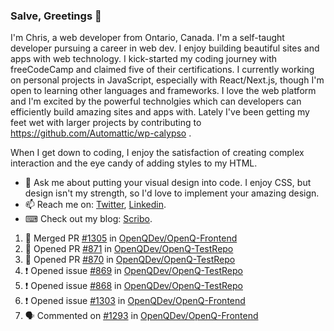### Salve, Greetings 👋

I'm Chris, a web developer from Ontario, Canada. I'm a self-taught developer pursuing a career in web dev. I enjoy building beautiful sites and apps with web technology.
I kick-started my coding journey with freeCodeCamp and claimed five of their certifications.  I currently working on personal projects in JavaScript, especially with React/Next.js, though I'm open to learning other languages and frameworks. I love the web platform and I'm excited by the powerful technolgies which can developers can efficiently build amazing sites and apps with. Lately I've been getting my feet wet with larger projects by contributing to https://github.com/Automattic/wp-calypso .

When I get down to coding, I enjoy the satisfaction of creating complex interaction and the eye candy of adding styles to my HTML. 

- 💬 Ask me about putting your visual design into code. I enjoy CSS, but design isn't my strength, so I'd love to implement your amazing design.
- 📫 Reach me on: [Twitter](https://twitter.com/Christo28120856), [Linkedin](https://www.linkedin.com/in/christopher-stevers-07b9a5204/).
- ⌨ Check out my blog: [Scribo](https://christopherstevers.cf).
<!--
**Christopher-Stevers/Christopher-Stevers** is a ✨ _special_ ✨ repository because its `README.md` (this file) appears on your GitHub profile.

Here are some ideas to get you started:

- 🔭 I’m currently working on ...
- 🌱 I’m currently learning ...
- 👯 I’m looking to collaborate on ...
- 🤔 I’m looking for help with ...
- 😄 Pronouns: ...
- ⚡ Fun fact: ...
-->

<!--START_SECTION:activity-->
1. 🎉 Merged PR [#1305](https://github.com/OpenQDev/OpenQ-Frontend/pull/1305) in [OpenQDev/OpenQ-Frontend](https://github.com/OpenQDev/OpenQ-Frontend)
2. 💪 Opened PR [#871](https://github.com/OpenQDev/OpenQ-TestRepo/pull/871) in [OpenQDev/OpenQ-TestRepo](https://github.com/OpenQDev/OpenQ-TestRepo)
3. 💪 Opened PR [#870](https://github.com/OpenQDev/OpenQ-TestRepo/pull/870) in [OpenQDev/OpenQ-TestRepo](https://github.com/OpenQDev/OpenQ-TestRepo)
4. ❗️ Opened issue [#869](https://github.com/OpenQDev/OpenQ-TestRepo/issues/869) in [OpenQDev/OpenQ-TestRepo](https://github.com/OpenQDev/OpenQ-TestRepo)
5. ❗️ Opened issue [#868](https://github.com/OpenQDev/OpenQ-TestRepo/issues/868) in [OpenQDev/OpenQ-TestRepo](https://github.com/OpenQDev/OpenQ-TestRepo)
6. ❗️ Opened issue [#1303](https://github.com/OpenQDev/OpenQ-Frontend/issues/1303) in [OpenQDev/OpenQ-Frontend](https://github.com/OpenQDev/OpenQ-Frontend)
7. 🗣 Commented on [#1293](https://github.com/OpenQDev/OpenQ-Frontend/issues/1293) in [OpenQDev/OpenQ-Frontend](https://github.com/OpenQDev/OpenQ-Frontend)
<!--END_SECTION:activity-->
